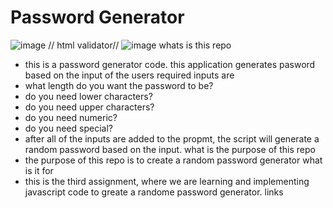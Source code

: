 # Password Generator

![image](https://github.com/crawlbotseo/crawlbotseo.github.io/issues/3#issue-581891571)
// html validator//
![image](https://github.com/crawlbotseo/crawlbotseo.github.io/issues/4)
whats is this repo
- this is a password generator code.
this application generates pasword based on the input of the users
required inputs are 
- what length do you want the password to be?
- do you need lower characters?
- do you need upper characters?
- do you need numeric?
- do you need special?
- after all of the inputs are added to the propmt, the script will generate a random password based on the input.
what is the purpose of this repo
- the purpose of this repo is to create a random password generator
what is it for 
- this is the third assignment, where we are learning and implementing javascript code to greate a randome password generator. 
links
